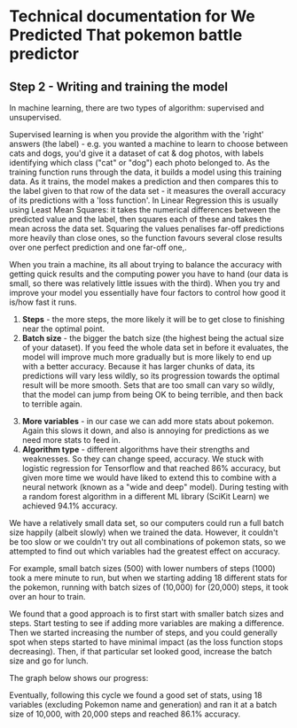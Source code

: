 # Technical documentation for We Predicted That pokemon battle predictor

## Step 2 - Writing and training the model

In machine learning, there are two types of algorithm: supervised and unsupervised. 

Supervised  learning is when you provide the algorithm with the 'right' answers (the label) -  e.g. you wanted a machine to learn to choose between cats and dogs, you'd give it a dataset of cat & dog photos, with labels identifying which class ("cat" or "dog") each photo belonged to. As the training function runs through the data, it builds a model using this training data. As it trains, the model makes a prediction and then compares this to the label given to that row of the data set - it measures the overall accuracy of its predictions with a 'loss function'. In Linear Regression this is usually using Least Mean Squares: it takes the numerical differences between the predicted value and the label, then squares each of these and takes the mean across the data set. Squaring the values penalises far-off predictions more heavily than close ones, so the function favours several close results over one perfect prediction and one far-off one,.

When you train a machine, its all about trying to balance the accuracy with getting quick results and the computing power you have to hand (our data is small, so there was relatively little issues with the third). When you try and improve your model you essentially have four factors to control how good it is/how fast it runs. 

1. **Steps** - the more steps, the more likely it will be to get close to finishing near the optimal point. 
2. **Batch size** - the bigger the batch size (the highest being the actual size of your dataset). If you feed the whole data set in before it evaluates, the model will improve much more gradually but is more likely to end up with a better accuracy. Because it has larger chunks of data, its predictions will vary less wildly, so its progression towards the optimal result will be more smooth. Sets that are too small can vary so wildly, that the model can jump from being OK to being terrible, and then back to terrible again. 
3) **More variables** - in our case we can add more stats about pokemon. Again this slows it down, and also is annoying for predictions as we need more stats to feed in. 
4) **Algorithm type** - different algorithms have their strengths and weaknesses. So they can change speed, accuracy. We stuck with logistic regression for Tensorflow and that reached 86% accuracy, but given more time we would have liked to extend this to combine with a neural network (known as a "wide and deep" model). During testing with a random forest algorithm in a different ML library (SciKit Learn) we achieved 94.1% accuracy.  

We have a relatively small data set, so our computers could run a full batch size happily (albeit slowly) when we trained the data. However, it couldn't be too slow or we couldn't try out all combinations of pokemon stats, so we attempted to find out which variables had the greatest effect on accuracy.

For example, small batch sizes (500) with lower numbers of steps (1000) took a mere minute to run, but when we starting adding 18 different stats for the pokemon, running with batch sizes of (10,000) for (20,000) steps, it took over an hour to train.

We found that a good approach is to first start with smaller batch sizes and steps. Start testing to see if adding more variables are making a difference. Then we started increasing the number of steps, and you could generally spot when steps started to have minimal impact (as the loss function stops decreasing). Then, if that particular set looked good, increase the batch size and go for lunch. 

The graph below shows our progress:


Eventually, following this cycle we found a good set of stats, using 18 variables (excluding Pokemon name and generation) and ran it at a batch size of 10,000, with 20,000 steps and reached 86.1% accuracy.
